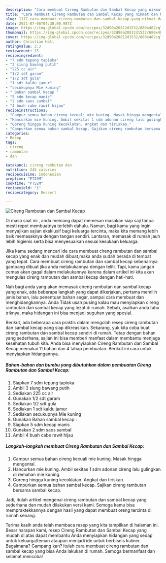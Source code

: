 ```yaml
---
description: "Cara membuat Cireng Rambutan dan Sambal Kecap yang nikmat dan Mudah Dibuat"
title: "Cara membuat Cireng Rambutan dan Sambal Kecap yang nikmat dan Mudah Dibuat"
slug: 1117-cara-membuat-cireng-rambutan-dan-sambal-kecap-yang-nikmat-dan-mudah-dibuat
date: 2021-07-06T04:30:00.987Z
image: https://img-global.cpcdn.com/recipes/32d90a20812d1532/680x482cq70/cireng-rambutan-dan-sambal-kecap-foto-resep-utama.jpg
thumbnail: https://img-global.cpcdn.com/recipes/32d90a20812d1532/680x482cq70/cireng-rambutan-dan-sambal-kecap-foto-resep-utama.jpg
cover: https://img-global.cpcdn.com/recipes/32d90a20812d1532/680x482cq70/cireng-rambutan-dan-sambal-kecap-foto-resep-utama.jpg
author: Christian Hall
ratingvalue: 3.3
reviewcount: 15
recipeingredient:
- "7 sdm tepung tapioka"
- "3 siung bawang putih"
- "225 cc air"
- "1/2 sdt garam"
- "1/2 sdt gula"
- "1 sdt kaldu jamur"
- "secukupnya Mie kuning"
- " Bahan sambal kecap "
- "5 sdm kecap manis"
- "2 sdm saos sambal"
- "4 buah cabe rawit hijau"
recipeinstructions:
- "Campur semua bahan cireng kecuali mie kuning. Masak hingga mengental."
- "Hancurkan mie kuning. Ambil sekitas 1 sdm adonan cireng lalu gulingkan di remahan mie kuning."
- "Goreng hingga kuning kecoklatan. Angkat dan tiriskan."
- "Campurkan semua bahan sambal kecap. Sajikan cireng rambutan bersama sambal kecap."
categories:
- Resep
tags:
- cireng
- rambutan
- dan

katakunci: cireng rambutan dan 
nutrition: 245 calories
recipecuisine: Indonesian
preptime: "PT29M"
cooktime: "PT52M"
recipeyield: "1"
recipecategory: Dessert

---
```



![Cireng Rambutan dan Sambal Kecap](https://img-global.cpcdn.com/recipes/32d90a20812d1532/680x482cq70/cireng-rambutan-dan-sambal-kecap-foto-resep-utama.jpg)

Di masa  saat ini , anda memang dapat memesan masakan siap saji tanpa mesti repot membuatnya terlebih dahulu. Namun, bagi kamu yang ingin menyajikan sajian eksklusif bagi keluarga tercinta, maka kita memang lebih baik memasaknya dengan tangan sendiri. Lantaran, memasak di rumah jauh lebih higienis serta bisa menyesuaikan sesuai kesukaan keluarga.

Jika kamu sedang mencari ide cara membuat cireng rambutan dan sambal kecap yang enak dan mudah dibuat,maka anda sudah berada di tempat yang tepat. Cara membuat cireng rambutan dan sambal kecap  sebenarnya gampang dibuat jika anda melakukannya dengan teliti. Tapi, kamu jangan cemas akan gagal dalam melakukannya 
karena dalam artikel ini kita akan mengulas cireng rambutan dan sambal kecap dengan hati-hati.  



Nah bagi anda yang akan memasak cireng rambutan dan sambal kecap yang enak, ada beberapa langkah yang dapat dikerjakan, pertama memilih jenis bahan, lalu penentuan bahan segar, sampai cara membuat dan menghidangkannya. Anda Tidak usah pusing kalau mau menyiapkan cireng rambutan dan sambal kecap yang lezat di rumah. Sebab, asalkan anda  tahu triknya, maka hidangan ini bisa menjadi suguhan yang spesial.

Berikut, ada beberapa cara praktis  dalam mengolah resep cireng rambutan dan sambal kecap yang siap dikreasikan. Sekarang, yuk kita coba buat cireng rambutan dan sambal kecap sendiri di rumah. Tetap dengan bahan yang sederhana, sajian ini bisa memberi manfaat dalam membantu menjaga kesehatan tubuh kita. Anda bisa menyiapkan Cireng Rambutan dan Sambal Kecap memakai 11 bahan dan 4 tahap pembuatan. Berikut ini cara untuk menyiapkan hidangannya.

<!--inarticleads1-->

##### Bahan-bahan dan bumbu yang dibutuhkan dalam pembuatan Cireng Rambutan dan Sambal Kecap:

1. Siapkan 7 sdm tepung tapioka
1. Ambil 3 siung bawang putih
1. Sediakan 225 cc air
1. Gunakan 1/2 sdt garam
1. Sediakan 1/2 sdt gula
1. Sediakan 1 sdt kaldu jamur
1. Sediakan secukupnya Mie kuning
1. Gunakan  Bahan sambal kecap :
1. Siapkan 5 sdm kecap manis
1. Gunakan 2 sdm saos sambal
1. Ambil 4 buah cabe rawit hijau




<!--inarticleads2-->

##### Langkah-langkah membuat Cireng Rambutan dan Sambal Kecap:

1. Campur semua bahan cireng kecuali mie kuning. Masak hingga mengental.
1. Hancurkan mie kuning. Ambil sekitas 1 sdm adonan cireng lalu gulingkan di remahan mie kuning.
1. Goreng hingga kuning kecoklatan. Angkat dan tiriskan.
1. Campurkan semua bahan sambal kecap. Sajikan cireng rambutan bersama sambal kecap.




Jadi, itulah artikel mengenai  cireng rambutan dan sambal kecap  yang sederhana dan mudah dilakukan versi kami. Semoga kamu bisa mempraktekkannya dengan hasil yang dapat membuat oreng tercinta di rumah senang. 

Terima kasih anda telah membaca resep yang kita tampilkan di halaman ini. Besar harapan kami, resep  Cireng Rambutan dan Sambal Kecap yang mudah di atas dapat membantu Anda menyiapkan hidangan yang sedap untuk keluarga/teman ataupun menjadi ide untuk berbisnis kuliner. Bagaimana? Gampang kan? Itulah cara membuat cireng rambutan dan sambal kecap yang bisa Anda lakukan di rumah. Semoga bermanfaat dan selamat mencoba!

